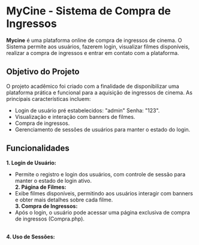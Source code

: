 # MyCine - Sistema de Compra de Ingressos
**Mycine** é uma plataforma online de compra de ingressos de cinema. O Sistema permite aos usuários, fazerem login, visualizar filmes disponíveis, realizar a compra de ingressos e entrar em contato com a plataforma.

## Objetivo do Projeto

O projeto acadêmico foi criado com a finalidade de disponibilizar uma plataforma prática e funcional para a aquisição de ingressos de cinema. As principais características incluem:
* Login de usuário pré estabelecidos: "admin" Senha: "123".
* Visualização e interação com banners de filmes.
* Compra de ingressos.
* Gerenciamento de sessões de usuários para manter o estado do login.

## Funcionalidades
**1. Login de Usuário:**  
 -  Permite o registro e login dos usuários, com controle de sessão para manter o estado de login ativo.     
**2. Página de Filmes:**  
  - Exibe filmes disponíveis, permitindo aos usuários interagir com banners e obter mais detalhes sobre cada filme.     
**3. Compra de Ingressos:**  
 -  Após o login, o usuário pode acessar uma página exclusiva de compra de ingressos (Compra.php).</ul>    
**4. Uso de Sessões:**  




